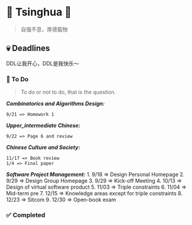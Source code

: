 # :purple_heart: Tsinghua :purple_heart:
> 自强不息，厚德载物

## :skull: Deadlines
DDL让我开心，DDL是我快乐～
### :pushpin: To Do
> To do or not to do, that is the question.

***Combinatorics and Algorithms Design:***

    9/21 => Homework 1

***Upper_intermediate Chinese:***
    
    9/22 => Page 6 and review
    
***Chinese Culture and Society:***

    11/17 => Book review
    1/4 => Final paper
    
***Software Project Management:***
    1. 9/18 => Design Personal Homepage
    2. 9/29 => Design Group Homepage
    3. 9/29 => Kick-off Meeting
    4. 10/13 => Design of virtual software product
    5. 11/03 => Triple constraints
    6. 11/04 => Mid-term pre
    7. 12/15 => Knowledge areas except for triple constraints
    8. 12/23 => Sitcom
    9. 12/30 => Open-book exam

### :white_check_mark: Completed

